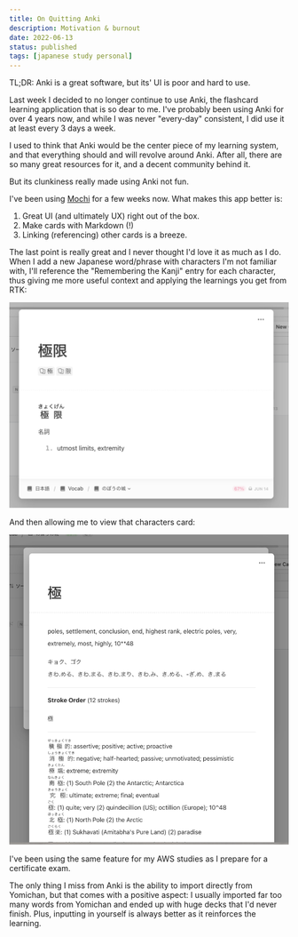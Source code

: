 ```yaml
---
title: On Quitting Anki
description: Motivation & burnout
date: 2022-06-13
status: published
tags: [japanese study personal]
---
```


TL;DR: Anki is a great software, but its' UI is poor and hard to use.

Last week I decided to no longer continue to use Anki, the flashcard learning
application that is so dear to me. I've probably been using Anki for over 4 years
now, and while I was never "every-day" consistent, I did use it at least every 3 days a week.

I used to think that Anki would be the center piece of my learning system, and that everything
should and will revolve around Anki. After all, there are so many great resources for it, and
a decent community behind it.

But its clunkiness really made using Anki not fun.

I've been using [Mochi](https://mochi.cards/) for a few weeks now. What makes this app
better is:

1. Great UI (and ultimately UX) right out of the box.
2. Make cards with Markdown (!)
3. Linking (referencing) other cards is a breeze.

The last point is really great and I never thought I'd love it as much as I do.
When I add a new Japanese word/phrase with characters I'm not familiar with, I'll
reference the "Remembering the Kanji" entry for each character, thus giving me
more useful context and applying the learnings you get from RTK:

![Word with character back-links](./word.png)

And then allowing me to view that characters card:

![Reference popup](./reference-popup.png)

I've been using the same feature for my AWS studies as I prepare for a certificate
exam.

The only thing I miss from Anki is the ability to import directly from Yomichan,
but that comes with a positive aspect: I usually imported far too many
words from Yomichan and ended up with huge decks that I'd never finish.
Plus, inputting in yourself is always better as it reinforces the learning.
